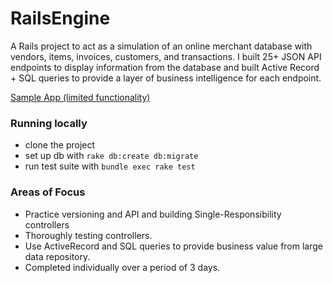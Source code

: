 # RailsEngine

A Rails project to act as a simulation of an online merchant database with vendors, items, invoices, customers, and transactions. I built 25+ JSON API endpoints to display information from the database and built Active Record + SQL queries to provide a layer of business intelligence for each endpoint.  

[Sample App (limited functionality)](https://rails-engine-demo.herokuapp.com/)

### Running locally

* clone the project
* set up db with `rake db:create db:migrate`
* run test suite with `bundle exec rake test`

### Areas of Focus

* Practice versioning and API and building Single-Responsibility controllers
* Thoroughly testing controllers.
* Use ActiveRecord and SQL queries to provide business value from large data repository.
* Completed individually over a period of 3 days.
